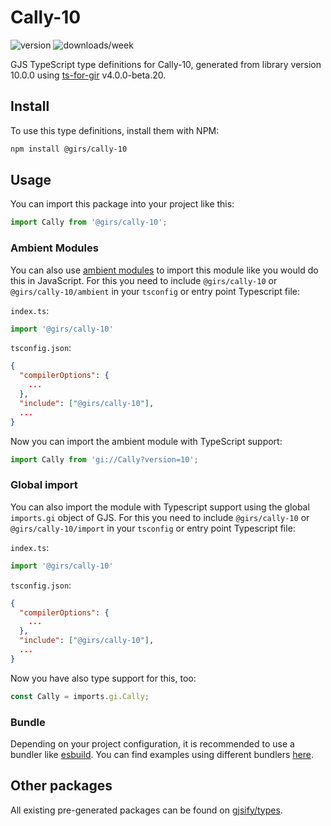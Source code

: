 
# Cally-10

![version](https://img.shields.io/npm/v/@girs/cally-10)
![downloads/week](https://img.shields.io/npm/dw/@girs/cally-10)


GJS TypeScript type definitions for Cally-10, generated from library version 10.0.0 using [ts-for-gir](https://github.com/gjsify/ts-for-gir) v4.0.0-beta.20.


## Install

To use this type definitions, install them with NPM:
```bash
npm install @girs/cally-10
```

## Usage

You can import this package into your project like this:
```ts
import Cally from '@girs/cally-10';
```

### Ambient Modules

You can also use [ambient modules](https://github.com/gjsify/ts-for-gir/tree/main/packages/cli#ambient-modules) to import this module like you would do this in JavaScript.
For this you need to include `@girs/cally-10` or `@girs/cally-10/ambient` in your `tsconfig` or entry point Typescript file:

`index.ts`:
```ts
import '@girs/cally-10'
```

`tsconfig.json`:
```json
{
  "compilerOptions": {
    ...
  },
  "include": ["@girs/cally-10"],
  ...
}
```

Now you can import the ambient module with TypeScript support: 

```ts
import Cally from 'gi://Cally?version=10';
```

### Global import

You can also import the module with Typescript support using the global `imports.gi` object of GJS.
For this you need to include `@girs/cally-10` or `@girs/cally-10/import` in your `tsconfig` or entry point Typescript file:

`index.ts`:
```ts
import '@girs/cally-10'
```

`tsconfig.json`:
```json
{
  "compilerOptions": {
    ...
  },
  "include": ["@girs/cally-10"],
  ...
}
```

Now you have also type support for this, too:

```ts
const Cally = imports.gi.Cally;
```

### Bundle

Depending on your project configuration, it is recommended to use a bundler like [esbuild](https://esbuild.github.io/). You can find examples using different bundlers [here](https://github.com/gjsify/ts-for-gir/tree/main/examples).

## Other packages

All existing pre-generated packages can be found on [gjsify/types](https://github.com/gjsify/types).

